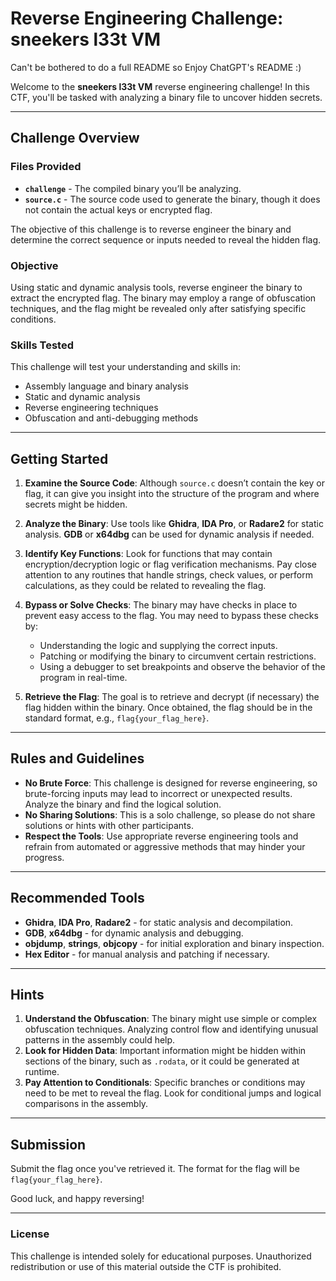 # Reverse Engineering Challenge: **sneekers l33t VM**

Can't be bothered to do a full README so Enjoy ChatGPT's README :)

Welcome to the **sneekers l33t VM** reverse engineering challenge! In this CTF, you'll be tasked with analyzing a binary file to uncover hidden secrets.

---

## Challenge Overview

### Files Provided

- **`challenge`** - The compiled binary you’ll be analyzing.
- **`source.c`** - The source code used to generate the binary, though it does not contain the actual keys or encrypted flag.

The objective of this challenge is to reverse engineer the binary and determine the correct sequence or inputs needed to reveal the hidden flag.

### Objective

Using static and dynamic analysis tools, reverse engineer the binary to extract the encrypted flag. The binary may employ a range of obfuscation techniques, and the flag might be revealed only after satisfying specific conditions.

### Skills Tested

This challenge will test your understanding and skills in:

- Assembly language and binary analysis
- Static and dynamic analysis
- Reverse engineering techniques
- Obfuscation and anti-debugging methods

---

## Getting Started

1. **Examine the Source Code**: Although `source.c` doesn’t contain the key or flag, it can give you insight into the structure of the program and where secrets might be hidden.
  
2. **Analyze the Binary**: Use tools like **Ghidra**, **IDA Pro**, or **Radare2** for static analysis. **GDB** or **x64dbg** can be used for dynamic analysis if needed.

3. **Identify Key Functions**: Look for functions that may contain encryption/decryption logic or flag verification mechanisms. Pay close attention to any routines that handle strings, check values, or perform calculations, as they could be related to revealing the flag.

4. **Bypass or Solve Checks**: The binary may have checks in place to prevent easy access to the flag. You may need to bypass these checks by:
   - Understanding the logic and supplying the correct inputs.
   - Patching or modifying the binary to circumvent certain restrictions.
   - Using a debugger to set breakpoints and observe the behavior of the program in real-time.

5. **Retrieve the Flag**: The goal is to retrieve and decrypt (if necessary) the flag hidden within the binary. Once obtained, the flag should be in the standard format, e.g., `flag{your_flag_here}`.

---

## Rules and Guidelines

- **No Brute Force**: This challenge is designed for reverse engineering, so brute-forcing inputs may lead to incorrect or unexpected results. Analyze the binary and find the logical solution.
- **No Sharing Solutions**: This is a solo challenge, so please do not share solutions or hints with other participants.
- **Respect the Tools**: Use appropriate reverse engineering tools and refrain from automated or aggressive methods that may hinder your progress.

---

## Recommended Tools

- **Ghidra**, **IDA Pro**, **Radare2** - for static analysis and decompilation.
- **GDB**, **x64dbg** - for dynamic analysis and debugging.
- **objdump**, **strings**, **objcopy** - for initial exploration and binary inspection.
- **Hex Editor** - for manual analysis and patching if necessary.

---

## Hints

1. **Understand the Obfuscation**: The binary might use simple or complex obfuscation techniques. Analyzing control flow and identifying unusual patterns in the assembly could help.
2. **Look for Hidden Data**: Important information might be hidden within sections of the binary, such as `.rodata`, or it could be generated at runtime.
3. **Pay Attention to Conditionals**: Specific branches or conditions may need to be met to reveal the flag. Look for conditional jumps and logical comparisons in the assembly.

---

## Submission

Submit the flag once you've retrieved it. The format for the flag will be `flag{your_flag_here}`.

Good luck, and happy reversing!

---

### License

This challenge is intended solely for educational purposes. Unauthorized redistribution or use of this material outside the CTF is prohibited.
